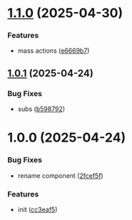 # [1.1.0](https://github.com/menelai/material-table/compare/v1.0.1...v1.1.0) (2025-04-30)


### Features

* mass actions ([e6669b7](https://github.com/menelai/material-table/commit/e6669b7a36ed0cfbdc2662e9e7bd446755ad9a38))

## [1.0.1](https://github.com/menelai/material-table/compare/v1.0.0...v1.0.1) (2025-04-24)


### Bug Fixes

* subs ([b598792](https://github.com/menelai/material-table/commit/b598792d47dde623457eebf63d365636bd5070a3))

# 1.0.0 (2025-04-24)


### Bug Fixes

* rename component ([2fcef5f](https://github.com/menelai/material-table/commit/2fcef5f5d4ecd6abe4415c3e618cf974005a59a4))


### Features

* init ([cc3eaf5](https://github.com/menelai/material-table/commit/cc3eaf5356b6490c0c4640742cb3d8020a4f07be))
